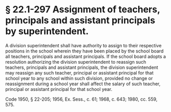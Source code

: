 # § 22.1-297 Assignment of teachers, principals and assistant principals by superintendent.

<p>A division superintendent shall have authority to assign to their respective positions in the school wherein they have been placed by the school board all teachers, principals and assistant principals. If the school board adopts a resolution authorizing the division superintendent to reassign such teachers, principals and assistant principals, the division superintendent may reassign any such teacher, principal or assistant principal for that school year to any school within such division, provided no change or reassignment during a school year shall affect the salary of such teacher, principal or assistant principal for that school year.</p><p>Code 1950, § 22-205; 1956, Ex. Sess., c. 61; 1968, c. 643; 1980, cc. 559, 575.</p>